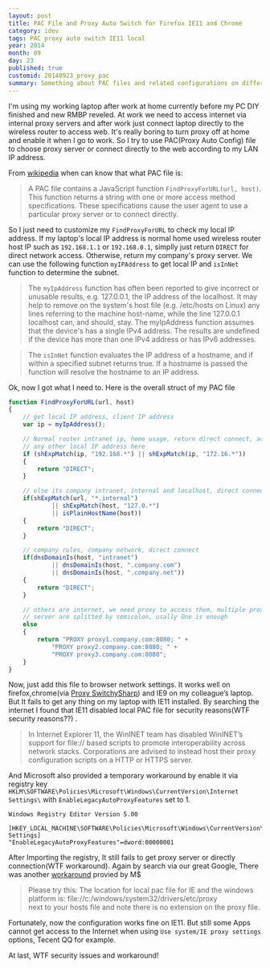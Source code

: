```yaml
---
layout: post
title: PAC File and Proxy Auto Switch for Firefox IE11 and Chrome
category: idev
tags: PAC proxy auto switch IE11 local
year: 2014
month: 09
day: 23
published: true
customid: 20140923_proxy_pac
summary: Something about PAC files and related configurations on different browsers, have solutions for local pac file fails on IE11.
---
```

I'm using my working laptop after work at home currently before my PC DIY finished and new RMBP reveled. At work we need to access internet via internal proxy servers and after work just connect laptop directly to the wireless router to access web. It's really boring to turn proxy off at home and enable it when I go to work. So I try to use PAC(Proxy Auto Config) file to choose proxy server or connect directly to the web according to my LAN IP address.

From [wikipedia](http://en.wikipedia.org/wiki/Proxy_auto-config) when can know that what PAC file is:

>A PAC file contains a JavaScript function `FindProxyForURL(url, host)`. This function returns a string with one or more access method specifications. These specifications cause the user agent to use a particular proxy server or to connect directly.

So I just need to customize my `FindProxyForURL` to check my local IP address. If my laptop's local IP address is normal home used wireless router host IP such as `192.168.1.1` or `192.168.0.1`, simplly just return `DIRECT` for direct network access. Otherwise, return my company's proxy server. We can use the following function `myIPAddress` to get local IP and `isInNet` function to determine the subnet.

>The `myIpAddress` function has often been reported to give incorrect or unusable results, e.g. 127.0.0.1, the IP address of the localhost. It may help to remove on the system's host file (e.g. /etc/hosts on Linux) any lines referring to the machine host-name, while the line 127.0.0.1 localhost can, and should, stay.
The myIpAddress function assumes that the device's has a single IPv4 address. The results are undefined if the device has more than one IPv4 address or has IPv6 addresses.

>The `isInNet` function evaluates the IP address of a hostname, and if within a specified subnet returns true. If a hostname is passed the function will resolve the hostname to an IP address.

Ok, now I got what I need to. Here is the overall struct of my PAC file

```javascript
function FindProxyForURL(url, host)
{
    // get local IP address, client IP address
    var ip = myIpAddress();

    // Normal router intranet ip, home usage, return direct connect, add
    // any other local IP address here
    if (shExpMatch(ip, "192.168.*") || shExpMatch(ip, "172.16.*"))
    {
        return "DIRECT";
    }

    // else its company intranet, internal and localhost, direct connect
    if(shExpMatch(url, "*.internal") 
            || shExpMatch(host, "127.0.*")
            || isPlainHostName(host))
    {
        return "DIRECT";    
    } 

    // company rules, company network, direct connect
    if(dnsDomainIs(host, "intranet")
            || dnsDomainIs(host, ".company.com")
            || dnsDomainIs(host, ".company.net"))
    {
        return "DIRECT";   
    }

    // others are internet, we need proxy to access them, multiple proxy
    // server are splitted by semicolon, usally One is enough
    else 
    {
        return "PROXY proxy1.company.com:8080; " + 
            "PROXY proxy2.company.com:8080; " + 
            "PROXY proxy3.company.com:8080";
    }
}
```

Now, just add this file to browser network settings. It works well on firefox,chrome(via [Proxy SwitchySharp](https://chrome.google.com/webstore/detail/proxy-switchysharp/dpplabbmogkhghncfbfdeeokoefdjegm?hl=en)) and IE9 on my colleague’s laptop. But It fails to get any thing on my laptop with IE11 installed. By searching the internet I found that IE11 disabled local PAC file for security reasons(WTF security reasons??) .

>In Internet Explorer 11, the WinINET team has disabled WinINET’s support for file:// based scripts to promote interoperability across network stacks. Corporations are advised to instead host their proxy configuration scripts on a HTTP or HTTPS server. 

And Microsoft also provided a temporary workaround by enable it via registry key `HKLM\SOFTWARE\Policies\Microsoft\Windows\CurrentVersion\Internet Settings\` with `EnableLegacyAutoProxyFeatures` set to 1.

```Registry
Windows Registry Editor Version 5.00

[HKEY_LOCAL_MACHINE\SOFTWARE\Policies\Microsoft\Windows\CurrentVersion\Internet Settings]
"EnableLegacyAutoProxyFeatures"=dword:00000001
```

After Importing the registry, It still fails to get proxy server or directly connection(WTF workaround). Again by search via our great Google, There was another [workaround](https://connect.microsoft.com/IE/feedback/details/793556/local-proxy-which-is-set-in-the-proxy-auto-config-of-ie11-is-not-processed-correctly-by-ie11) provied by M$

>Please try this:
The location for local pac file for IE and the windows platform is:
file://c:/windows/system32/drivers/etc/proxy    
next to your hosts file and note there is no extension on the proxy file.

Fortunately, now the configuration works fine on IE11. But still some Apps cannot get access to the Internet when using `Use system/IE proxy settings` options, Tecent QQ for example.

At last, WTF security issues and workaround!